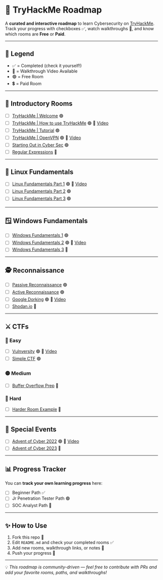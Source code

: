 # 🚀 TryHackMe Roadmap  

A **curated and interactive roadmap** to learn Cybersecurity on [TryHackMe](https://tryhackme.com).  
Track your progress with checkboxes ✅, watch walkthroughs 🎥, and know which rooms are **Free** or **Paid**.  

---

## 📌 Legend  
- ✅ = Completed (check it yourself!)  
- 🎥 = Walkthrough Video Available  
- 🟢 = Free Room  
- 💲 = Paid Room  

---

## 📂 Introductory Rooms  

- [ ] [TryHackMe | Welcome](https://tryhackme.com/room/welcome) 🟢  
- [ ] [TryHackMe | How to use TryHackMe](https://tryhackme.com/room/howtousetryhackme) 🟢 🎥 [Video](https://youtu.be/xxxxx)  
- [ ] [TryHackMe | Tutorial](https://tryhackme.com/room/tutorial) 🟢  
- [ ] [TryHackMe | OpenVPN](https://tryhackme.com/room/openvpn) 🟢 🎥 [Video](https://youtu.be/yyyyy)  
- [ ] [Starting Out in Cyber Sec](https://tryhackme.com/room/startingoutincybersec) 🟢  
- [ ] [Regular Expressions](https://tryhackme.com/room/regex) 🔴  

---

## 🐧 Linux Fundamentals  

- [ ] [Linux Fundamentals Part 1](https://tryhackme.com/room/linuxfundamentalspart1) 🟢 🎥 [Video](https://youtu.be/zzzzz)  
- [ ] [Linux Fundamentals Part 2](https://tryhackme.com/room/linuxfundamentalspart2) 🟢  
- [ ] [Linux Fundamentals Part 3](https://tryhackme.com/room/linuxfundamentalspart3) 🟢  

---

## 🪟 Windows Fundamentals  

- [ ] [Windows Fundamentals 1](https://tryhackme.com/room/windowsfundamentals1xbx) 🟢  
- [ ] [Windows Fundamentals 2](https://tryhackme.com/room/windowsfundamentals2x0x) 🟢 🎥 [Video](https://youtu.be/aaaaa)  
- [ ] [Windows Fundamentals 3](https://tryhackme.com/room/windowsfundamentals3xzx) 🔴  

---

## 🕵️ Reconnaissance  

- [ ] [Passive Reconnaissance](https://tryhackme.com/room/passiverecon) 🟢  
- [ ] [Active Reconnaissance](https://tryhackme.com/room/activerecon) 🟢  
- [ ] [Google Dorking](https://tryhackme.com/room/googledorking) 🟢 🎥 [Video](https://youtu.be/bbbbb)  
- [ ] [Shodan.io](https://tryhackme.com/room/shodan) 🔴  

---

## ⚔️ CTFs  

### 🎯 Easy  
- [ ] [Vulnversity](https://tryhackme.com/room/vulnversity) 🟢 🎥 [Video](https://youtu.be/ccccc)  
- [ ] [Simple CTF](https://tryhackme.com/room/easyctf) 🟢  

### 🟡 Medium  
- [ ] [Buffer Overflow Prep](https://tryhackme.com/room/bufferoverflowprep) 🔴  

### 🔴 Hard  
- [ ] [Harder Room Example](https://tryhackme.com/room/hardroom) 🔴  

---

## 🎄 Special Events  

- [ ] [Advent of Cyber 2022](https://tryhackme.com/room/adventofcyber2022) 🟢 🎥 [Video](https://youtu.be/ddddd)  
- [ ] [Advent of Cyber 2023](https://tryhackme.com/room/adventofcyber2023) 🔴  

---

## 📊 Progress Tracker  

You can **track your own learning progress** here:  

- [ ] Beginner Path ✅  
- [ ] Jr Penetration Tester Path 🟢  
- [ ] SOC Analyst Path 🔴  

---

## ✨ How to Use  

1. Fork this repo 🍴  
2. Edit `README.md` and check your completed rooms ✅  
3. Add new rooms, walkthrough links, or notes 📝  
4. Push your progress 🚀  

---

💡 *This roadmap is community-driven — feel free to contribute with PRs and add your favorite rooms, paths, and walkthroughs!*  

